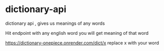 # dictionary-api
dictionary api , gives  us meanings of any words


Hit endpoint with any english word you will get meaning of that word

https://dictionary-onepiece.onrender.com/dict/x  replace x with your word
